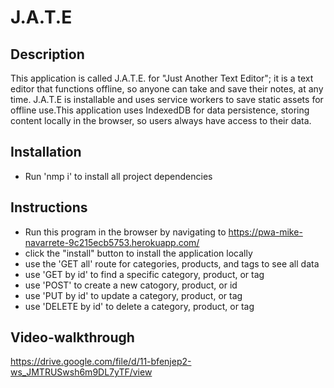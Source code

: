 # J.A.T.E

## Description
This application is called J.A.T.E. for "Just Another Text Editor"; it is a text editor that functions offline, so anyone can take and save their notes, at any time. 
J.A.T.E is installable and uses service workers to save static assets for offline use.This application uses IndexedDB for data persistence, storing content locally in the browser, so users always have access to their data.

## Installation
- Run 'nmp i' to install all project dependencies 

## Instructions
- Run this program in the browser by navigating to https://pwa-mike-navarrete-9c215ecb5753.herokuapp.com/
- click the "install" button to install the application locally   
- use the 'GET all' route for categories, products, and tags to see all data
- use 'GET by id' to find a specific category, product, or tag
- use 'POST' to create a new catogory, product, or id 
- use 'PUT by id' to update a category, product, or tag
- use 'DELETE by id' to delete a category, product, or tag

## Video-walkthrough
https://drive.google.com/file/d/11-bfenjep2-ws_JMTRUSwsh6m9DL7yTF/view
